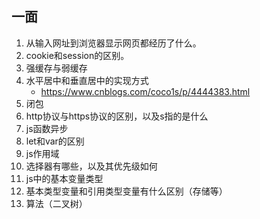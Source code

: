 ## 一面

1.  从输入网址到浏览器显示网页都经历了什么。
2.  cookie和session的区别。
3.  强缓存与弱缓存
4.  水平居中和垂直居中的实现方式
    -   https://www.cnblogs.com/coco1s/p/4444383.html
5.  闭包
6.  http协议与https协议的区别，以及s指的是什么
7.  js函数异步
8.  let和var的区别
9.  js作用域
10.  选择器有哪些，以及其优先级如何
11.  js中的基本变量类型
12.  基本类型变量和引用类型变量有什么区别（存储等）
13.  算法（二叉树）

